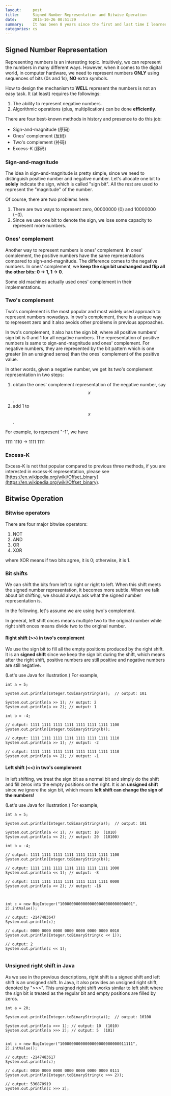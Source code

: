 ```yaml
---
layout:     post
title:      Signed Number Representation and Bitwise Operation
date:       2015-10-26 00:51:29
summary:    It has been 8 years since the first and last time I learned signed number representation. Almost forgot everything. Might be a good time to pick it up!
categories: cs 
---
```


## Signed Number Representation

Representing numbers is an interesting topic. Intuitively, we can represent the numbers in many different ways. However, when it comes to the digital world, in computer hardware, we need to represent numbers **ONLY** using sequences of bits (0s and 1s), **NO** extra symbols.

How to design the mechanism to **WELL** represent the numbers is not an easy task. It (at least) requires the followings:

1. The ability to represent negative numbers.
2. Algorithmic operations (plus, multiplication) can be done **efficiently**. 

There are four best-known methods in history and presence to do this job: 

* Sign-and-magnitude (原码)
* Ones' complement (反码)
* Two's complement (补码)
* Excess-K (移码)

### Sign-and-magnitude

The idea in sign-and-magnitude is pretty simple, since we need to distinguish positive number and negative number. Let's allocate one bit to **solely** indicate the sign, which is called "sign bit". All the rest are used to represent the "magnitude" of the number.

Of course, there are two problems here:

1. There are two ways to represent zero, 00000000 (0) and 10000000 (−0).
2. Since we use one bit to denote the sign, we lose some capacity to represent more numbers.

### Ones' complement

Another way to represent numbers is ones' complement. In ones' complement, the positive numbers have the same representations compared to sign-and-magnitude. The difference comes to the negative numbers. In ones' complement, we **keep the sign bit unchanged and flip all the other bits: 0 -> 1, 1 -> 0**.

Some old machines actually used ones' complement in their implementations.

### Two's complement

Two's complement is the most popular and most widely used approach to represent numbers nowadays. In two's complement, there is a unique way to represent zero and it also avoids other problems in previous approaches. 

In two's complement, it also has the sign bit, where all  positive numbers' sign bit is 0 and 1 for all negative numbers. The representation of positive numbers is same to sign-and-magnitude and ones' complement. For negative numbers, they are represented by the bit pattern which is one greater (in an unsigned sense) than the ones' complement of the positive value. 

In other words, given a negative number, we get its two's complement representation in two steps:

1. obtain the ones' complement representation of the negative number, say $$x$$.
2. add 1 to $$x$$.

For example, to represent "-1", we have 

1111 1110 -> 1111 1111


### Excess-K

Excess-K is not that popular compared to previous three methods, if you are interested in excess-K representation, please see [https://en.wikipedia.org/wiki/Offset_binary](https://en.wikipedia.org/wiki/Offset_binary).


## Bitwise Operation

### Bitwise operators

There are four major bitwise operators: 

1. NOT
2. AND
3. OR
4. XOR

where XOR means if two bits agree, it is 0; otherwise, it is 1.

### Bit shifts

We can shift the bits from left to right or right to left. When this shift meets the signed number representation, it becomes more subtle. When we talk about bit shifting, we should always ask what the signed number representation is.

In the following, let's assume we are using two's complement.

In general, left shift onces means multiple two to the original number while right shift onces means divide two to the original number.

#### Right shift (>>) in two's complement

We use the sign bit to fill all the empty positions produced by the right shift. It is an **signed shift** since we keep the sign bit during the shift, which means after the right shift, positive numbers are still positive and negative numbers are still negative.


(Let's use Java for illustration.) For example, 

~~~
int a = 5; 

System.out.println(Integer.toBinaryString(a));  // output: 101

System.out.println(a >> 1); // output: 2        
System.out.println(a >> 2); // output: 1

int b = -4;

// output: 1111 1111 1111 1111 1111 1111 1111 1100
System.out.println(Integer.toBinaryString(b));  

// output: 1111 1111 1111 1111 1111 1111 1111 1110
System.out.println(a >> 1); // output: -2  

// output: 1111 1111 1111 1111 1111 1111 1111 1110      
System.out.println(a >> 2); // output: -1
~~~


#### Left shift (<<) in two's complement 

In left shifting, we treat the sign bit as a normal bit and simply do the shift and fill zeros into the empty positions on the right. It is an **unsigned shift** since we ignore the sign bit, which means **left shift can change the sign of the numbers!** 

(Let's use Java for illustration.) For example, 

~~~
int a = 5; 

System.out.println(Integer.toBinaryString(a));  // output: 101

System.out.println(a << 1); // output: 10  (1010)    
System.out.println(a << 2); // output: 20  (10100)

int b = -4;

// output: 1111 1111 1111 1111 1111 1111 1111 1100
System.out.println(Integer.toBinaryString(b));  

// output: 1111 1111 1111 1111 1111 1111 1111 1000
System.out.println(a << 1); // output: -8  

// output: 1111 1111 1111 1111 1111 1111 1111 0000      
System.out.println(a << 2); // output: -16



int c = new BigInteger("10000000000000000000000000000001", 2).intValue();

// output: -2147483647
System.out.println(c);
 
// output: 0000 0000 0000 0000 0000 0000 0000 0010
System.out.println(Integer.toBinaryString(c << 1)); 

// output: 2
System.out.println(c << 1);
   
~~~

### Unsigned right shift in Java

As we see in the previous descriptions, right shift is a signed shift and left shift is an unsigned shift. In Java, it also provides an unsigned right shift, denoted by ">>>". This unsigned right shift works similar to left shift where the sign bit is treated as the regular bit and empty positions are filled by zeros.



~~~
int a = 20; 

System.out.println(Integer.toBinaryString(a));  // output: 10100

System.out.println(a >>> 1); // output: 10  (1010)    
System.out.println(a >>> 2); // output: 5  (101)


int c = new BigInteger("10000000000000000000000000011111", 2).intValue();

// output: -2147483617
System.out.println(c);
         
// output: 0010 0000 0000 0000 0000 0000 0000 0111
System.out.println(Integer.toBinaryString(c >>> 2)); 

// output: 536870919
System.out.println(c >>> 2); 
~~~




